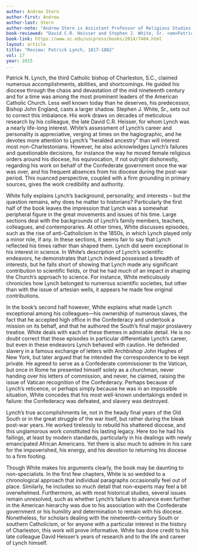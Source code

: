 ```yaml
---
author: Andrew Stern
author-first: Andrew
author-last: Stern
author-note: "Andrew Stern is Assistant Professor of Religious Studies at North Carolina Wesleyan College."
book-reviewed: "David C.R. Heisser and Stephen J. White, Sr. <em>Patrick Lynch, 1817-1882: Third Catholic Bishop of Charleston</em>. Columbia: University of South Carolina Press, 2015. 280pp. ISBN 978-1-61117-404-5."
book-link: https://www.sc.edu/uscpress/books/2014/7404.html
layout: article
title: "Review: Patrick Lynch, 1817-1882"
vol: 17
year: 2015
...
```


Patrick N. Lynch, the third Catholic bishop of Charleston, S.C., claimed numerous accomplishments, abilities, and shortcomings. He guided his diocese through the chaos and devastation of the mid nineteenth century and for a time was among the most prominent leaders of the American Catholic Church. Less well known today than he deserves, his predecessor, Bishop John England, casts a larger shadow. Stephen J. White, Sr., sets out to correct this imbalance. His work draws on decades of meticulous research by his colleague, the late David C.R. Heisser, for whom Lynch was a nearly life-long interest. White’s assessment of Lynch’s career and personality is appreciative, verging at times on the hagiographic, and he devotes more attention to Lynch’s “heralded ancestry” than will interest most non-Charlestonians. However, he also acknowledges Lynch’s failures and questionable decisions, for instance the way he moved female religious orders around his diocese, his equivocation, if not outright dishonestly, regarding his work on behalf of the Confederate government once the war was over, and his frequent absences from his diocese during the post-war period. This nuanced perspective, coupled with a firm grounding in primary sources, gives the work credibility and authority.

White fully explains Lynch’s background, personality, and interests – but the question remains, why does he matter to historians? Particularly the first half of the book leaves the impression that Lynch was a somewhat peripheral figure in the great movements and issues of his time. Large sections deal with the backgrounds of Lynch’s family members, teachers, colleagues, and contemporaries. At other times, White discusses episodes, such as the rise of anti-Catholicism in the 1850s, in which Lynch played only a minor role, if any. In these sections, it seems fair to say that Lynch reflected his times rather than shaped them. Lynch did seem exceptional in his interest in science. In White’s description of Lynch’s scientific endeavors, he demonstrates that Lynch indeed possessed a breadth of interests, but he falls short of showing that Lynch made any significant contribution to scientific fields, or that he had much of an impact in shaping the Church’s approach to science. For instance, White meticulously chronicles how Lynch belonged to numerous scientific societies, but other than with the issue of artesian wells, it appears he made few original contributions. 

In the book’s second half however, White explains what made Lynch exceptional among his colleagues—his ownership of numerous slaves, the fact that he accepted high office in the Confederacy and undertook a mission on its behalf, and that he authored the South’s final major proslavery treatise. White deals with each of these themes in admirable detail. He is no doubt correct that these episodes in particular differentiate Lynch’s career, but even in these endeavors Lynch behaved with caution. He defended slavery in a famous exchange of letters with Archbishop John Hughes of New York, but later argued that he intended the correspondence to be kept private. He agreed to serve as a Confederate commissioner to the Vatican, but once in Rome he presented himself solely as a churchman, never handing over his letters of commission, and never, he claimed, raising the issue of Vatican recognition of the Confederacy. Perhaps because of Lynch’s reticence, or perhaps simply because he was in an impossible situation, White concedes that his most well-known undertakings ended in failure: the Confederacy was defeated, and slavery was destroyed. 

Lynch’s true accomplishments lie, not in the heady final years of the Old South or in the great struggle of the war itself, but rather during the bleak post-war years. He worked tirelessly to rebuild his shattered diocese, and this unglamorous work constituted his lasting legacy. Here too he had his failings, at least by modern standards, particularly in his dealings with newly emancipated African Americans. Yet there is also much to admire in his care for the impoverished, his energy, and his devotion to returning his diocese to a firm footing.

Though White makes his arguments clearly, the book may be daunting to non-specialists. In the first few chapters, White is so wedded to a chronological approach that individual paragraphs occasionally feel out of place.  Similarly, he includes so much detail that non-experts may feel a bit overwhelmed. Furthermore, as with most historical studies, several issues remain unresolved, such as whether Lynch’s failure to advance even further in the American hierarchy was due to his association with the Confederate government or his humility and determination to remain with his diocese. Nonetheless, for scholars dealing with the nineteenth-century South or southern Catholicism, or for anyone with a particular interest in the history of Charleston, this work will prove informative. White has done credit to his late colleague David Heisser’s years of research and to the life and career of Lynch himself. 
